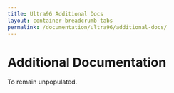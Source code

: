 ```yaml
---
title: Ultra96 Additional Docs
layout: container-breadcrumb-tabs
permalink: /documentation/ultra96/additional-docs/
---
```


# Additional Documentation

To remain unpopulated.